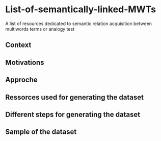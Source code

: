 # List-of-semantically-linked-MWTs
A list of resources dedicated to semantic relation acquisition between multiwords terms or analogy test
## Context
## Motivations
## Approche
## Ressorces used for generating the dataset
## Different steps for generating the dataset
## Sample of the dataset
